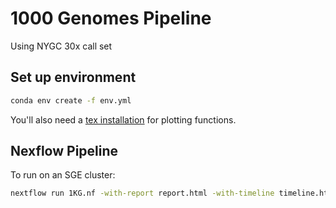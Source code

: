 1000 Genomes Pipeline
==

Using NYGC 30x call set

Set up environment
--
```bash
conda env create -f env.yml
```

You'll also need a [tex installation](https://www.latex-project.org/get/) for plotting functions.

Nexflow Pipeline
--
To run on an SGE cluster:
```bash
nextflow run 1KG.nf -with-report report.html -with-timeline timeline.html -with-dag dag.html
```
